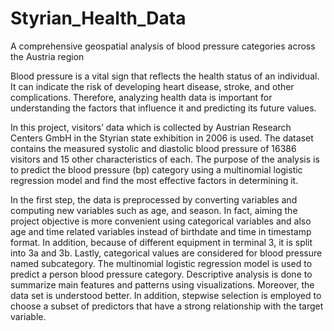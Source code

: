 # Styrian_Health_Data
A comprehensive geospatial analysis of blood pressure categories across the Austria region

Blood pressure is a vital sign that reflects the health status of an individual. It can
indicate the risk of developing heart disease, stroke, and other complications. Therefore,
analyzing health data is important for understanding the factors that influence it and
predicting its future values.

In this project, visitors’ data which is collected by Austrian Research Centers GmbH in
the Styrian state exhibition in 2006 is used. The dataset contains the measured systolic
and diastolic blood pressure of 16386 visitors and 15 other characteristics of each. The
purpose of the analysis is to predict the blood pressure (bp) category using a multinomial
logistic regression model and find the most effective factors in determining it.

In the first step, the data is preprocessed by converting variables and computing new
variables such as age, and season. In fact, aiming the project objective is more convenient
using categorical variables and also age and time related variables instead of birthdate
and time in timestamp format. In addition, because of different equipment in terminal
3, it is split into 3a and 3b. Lastly, categorical values are considered for blood pressure
named subcategory. The multinomial logistic regression model is used to predict a
person blood pressure category. Descriptive analysis is done to summarize main features
and patterns using visualizations. Moreover, the data set is understood better. In
addition, stepwise selection is employed to choose a subset of predictors that have a
strong relationship with the target variable.
